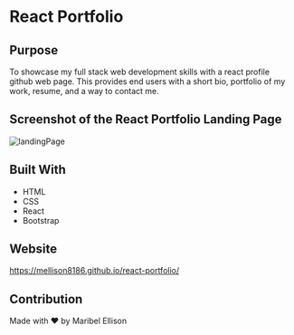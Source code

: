 # React Portfolio

## Purpose
To showcase my full stack web development skills with a react profile github web page. This provides end users with a short bio, portfolio of my work, resume, and a way to contact me.

## Screenshot of the React Portfolio Landing Page
![landingPage](https://user-images.githubusercontent.com/77599753/122450202-998c1480-cf5b-11eb-829d-b6e8c200bfdd.png)

## Built With
* HTML
* CSS
* React
* Bootstrap

## Website
https://mellison8186.github.io/react-portfolio/

## Contribution
Made with ❤️ by Maribel Ellison
